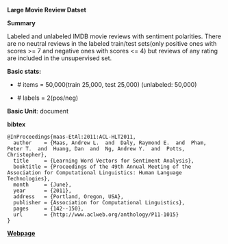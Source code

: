 **Large Movie Review Datset**

**Summary**

Labeled and unlabeled IMDB movie reviews with sentiment polarities. There are no neutral reviews in the labeled train/test sets(only positive ones with scores >= 7 and negative ones with scores <= 4) but reviews of any rating are included in the unsupervised set.

**Basic stats:**

+ \# items = 50,000(train 25,000, test 25,000) (unlabeled: 50,000)

+ \# labels = 2(pos/neg)

**Basic Unit**: document

**bibtex**

```
@InProceedings{maas-EtAl:2011:ACL-HLT2011,
  author    = {Maas, Andrew L.  and  Daly, Raymond E.  and  Pham, Peter T.  and  Huang, Dan  and  Ng, Andrew Y.  and  Potts, Christopher},
  title     = {Learning Word Vectors for Sentiment Analysis},
  booktitle = {Proceedings of the 49th Annual Meeting of the Association for Computational Linguistics: Human Language Technologies},
  month     = {June},
  year      = {2011},
  address   = {Portland, Oregon, USA},
  publisher = {Association for Computational Linguistics},
  pages     = {142--150},
  url       = {http://www.aclweb.org/anthology/P11-1015}
}
```

[**Webpage**](http://ai.stanford.edu/~amaas/data/sentiment/)



